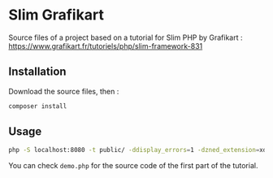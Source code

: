 # Slim Grafikart

Source files of a project based on a tutorial for Slim PHP by Grafikart : https://www.grafikart.fr/tutoriels/php/slim-framework-831

## Installation

Download the source files, then :

```bash
composer install
```

## Usage

```bash
php -S localhost:8080 -t public/ -ddisplay_errors=1 -dzned_extension=xdebug.so
```

You can check ``demo.php`` for the source code of the first part of the tutorial.
